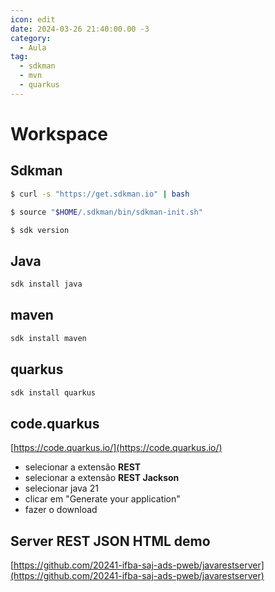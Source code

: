 ```yaml
---
icon: edit
date: 2024-03-26 21:40:00.00 -3
category:
  - Aula
tag:
  - sdkman
  - mvn
  - quarkus
---
```

# Workspace

## Sdkman


```bash
$ curl -s "https://get.sdkman.io" | bash
```

```bash
$ source "$HOME/.sdkman/bin/sdkman-init.sh"
```

```bash
$ sdk version
```

## Java

```bash
sdk install java
```

## maven

```bash
sdk install maven
```

## quarkus

```bash
sdk install quarkus
```

## code.quarkus

[https://code.quarkus.io/](https://code.quarkus.io/)

- selecionar a extensão **REST**
- selecionar a extensão **REST Jackson**
- selecionar java 21
- clicar em "Generate your application"
- fazer o download


## Server REST JSON HTML demo

[https://github.com/20241-ifba-saj-ads-pweb/javarestserver](https://github.com/20241-ifba-saj-ads-pweb/javarestserver)

